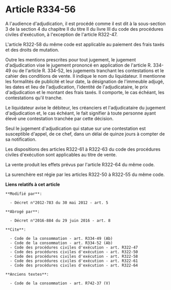 # Article R334-56

A l'audience d'adjudication, il est procédé comme il est dit à la sous-section 3 de la section 4 du chapitre II du titre II
du livre III du code des procédures civiles d'exécution, à l'exception de l'article R322-47. 

L'article R322-58 du même code est applicable au paiement des frais taxés et des droits de mutation. 

Outre les mentions prescrites pour tout jugement, le jugement d'adjudication vise le jugement prononcé en application de
l'article R. 334-49 ou de l'article R. 334-52, les jugements tranchant les contestations et le cahier des conditions de
vente. Il indique le nom du liquidateur. Il mentionne les formalités de publicité et leur date, la désignation de l'immeuble
adjugé, les dates et lieu de l'adjudication, l'identité de l'adjudicataire, le prix d'adjudication et le montant des frais
taxés. Il comporte, le cas échéant, les contestations qu'il tranche. 

Le liquidateur avise le débiteur, les créanciers et l'adjudicataire du jugement d'adjudication et, le cas échéant, le fait
signifier à toute personne ayant élevé une contestation tranchée par cette décision. 

Seul le jugement d'adjudication qui statue sur une contestation est susceptible d'appel, de ce chef, dans un délai de quinze
jours à compter de sa notification. 

Les dispositions des articles R322-61 à R322-63 du code des procédures civiles d'exécution sont applicables au titre de
vente. 

La vente produit les effets prévus par l'article R322-64 du même code. 

La surenchère est régie par les articles R322-50 à R322-55 du même code.

**Liens relatifs à cet article**

	**Modifié par**:

	  - Décret n°2012-783 du 30 mai 2012 - art. 5

	**Abrogé par**:

	  - Décret n°2016-884 du 29 juin 2016 - art. 8

	**Cite**:

	  - Code de la consommation - art. R334-49 (Ab)
	  - Code de la consommation - art. R334-52 (Ab)
	  - Code des procédures civiles d'exécution - art. R322-47
	  - Code des procédures civiles d'exécution - art. R322-50
	  - Code des procédures civiles d'exécution - art. R322-58
	  - Code des procédures civiles d'exécution - art. R322-61
	  - Code des procédures civiles d'exécution - art. R322-64

	**Anciens textes**:

	  - Code de la consommation - art. R742-37 (V)

